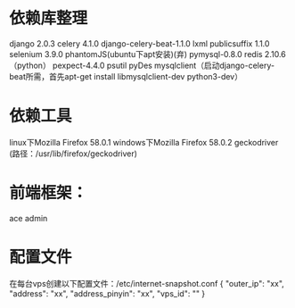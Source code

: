 # 依赖库整理

django 2.0.3
celery 4.1.0
django-celery-beat-1.1.0
lxml
publicsuffix 1.1.0
selenium 3.9.0
phantomJS(ubuntu下apt安装)(弃)
pymysql-0.8.0
redis 2.10.6（python）
pexpect-4.4.0
psutil
pyDes
mysqlclient（启动django-celery-beat所需，首先apt-get install libmysqlclient-dev python3-dev）

# 依赖工具

linux下Mozilla Firefox 58.0.1
windows下Mozilla Firefox 58.0.2
geckodriver (路径：/usr/lib/firefox/geckodriver)


# 前端框架：
ace admin

# 配置文件

在每台vps创建以下配置文件：/etc/internet-snapshot.conf
{
    "outer_ip": "xx",
    "address": "xx",
    "address_pinyin": "xx",
    "vps_id": ""
}